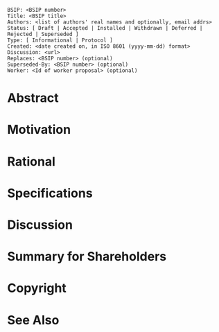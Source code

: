     BSIP: <BSIP number>
    Title: <BSIP title>
    Authors: <list of authors' real names and optionally, email addrs>
    Status: [ Draft | Accepted | Installed | Withdrawn | Deferred | Rejected | Superseded ]
    Type: [ Informational | Protocol ]
    Created: <date created on, in ISO 8601 (yyyy-mm-dd) format>
    Discussion: <url>
    Replaces: <BSIP number> (optional)
    Superseded-By: <BSIP number> (optional)
    Worker: <Id of worker proposal> (optional)

# Abstract
# Motivation
# Rational
# Specifications
# Discussion
# Summary for Shareholders
# Copyright
# See Also
